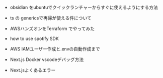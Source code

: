 - obsidian をubuntuでクイックランチャーからすぐに使えるようにする方法
- ts の genericsで再帰が使える件について
- AWSハンズオンをTerraform でやってみた
- how to use spotify SDK
- AWS IAMユーザー作成と.envの自動作成まで
- Next.js Docker vscodeデバッグ方法

- Next.jsよくあるエラー
